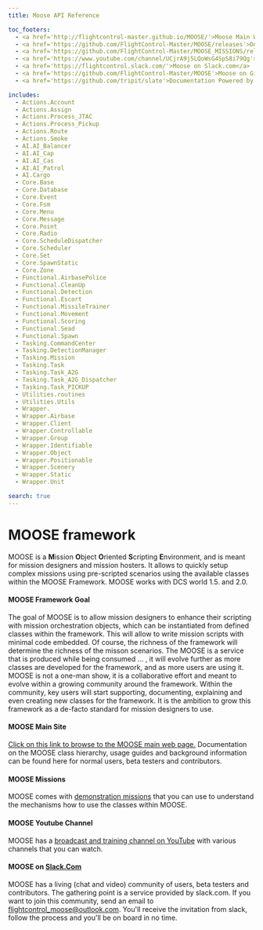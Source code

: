 ```yaml
---
title: Moose API Reference

toc_footers:
  - <a href='http://flightcontrol-master.github.io/MOOSE/'>Moose Main Website</a>
  - <a href='https://github.com/FlightControl-Master/MOOSE/releases'>Download Latest Release</a>
  - <a href='https://github.com/FlightControl-Master/MOOSE_MISSIONS/releases'>Download Test Missions</a>
  - <a href='https://www.youtube.com/channel/UCjrA9j5LQoWsG4SpS8i79Qg'>Moose on Youtube</a>
  - <a href='https://flightcontrol.slack.com/'>Moose on Slack.com</a>
  - <a href='https://github.com/FlightControl-Master/MOOSE'>Moose on GitHub</a>
  - <a href='https://github.com/tripit/slate'>Documentation Powered by Slate</a>

includes:
  - Actions.Account
  - Actions.Assign
  - Actions.Process_JTAC
  - Actions.Process_Pickup
  - Actions.Route
  - Actions.Smoke
  - AI.AI_Balancer
  - AI.AI_Cap
  - AI.AI_Cas
  - AI.AI_Patrol
  - AI.Cargo
  - Core.Base
  - Core.Database
  - Core.Event
  - Core.Fsm
  - Core.Menu
  - Core.Message
  - Core.Point
  - Core.Radio
  - Core.ScheduleDispatcher
  - Core.Scheduler
  - Core.Set
  - Core.SpawnStatic
  - Core.Zone
  - Functional.AirbasePolice
  - Functional.CleanUp
  - Functional.Detection
  - Functional.Escort
  - Functional.MissileTrainer
  - Functional.Movement
  - Functional.Scoring
  - Functional.Sead
  - Functional.Spawn
  - Tasking.CommandCenter
  - Tasking.DetectionManager
  - Tasking.Mission
  - Tasking.Task
  - Tasking.Task_A2G
  - Tasking.Task_A2G_Dispatcher
  - Tasking.Task_PICKUP
  - Utilities.routines
  - Utilities.Utils
  - Wrapper.
  - Wrapper.Airbase
  - Wrapper.Client
  - Wrapper.Controllable
  - Wrapper.Group
  - Wrapper.Identifiable
  - Wrapper.Object
  - Wrapper.Positionable
  - Wrapper.Scenery
  - Wrapper.Static
  - Wrapper.Unit

search: true
---
```


# MOOSE framework


MOOSE is a **M**ission **O**bject **O**riented **S**cripting **E**nvironment, and is meant for mission designers and mission hosters.
It allows to quickly setup complex missions using pre-scripted scenarios using the available classes within the MOOSE Framework.
MOOSE works with DCS world 1.5. and 2.0.

#### MOOSE Framework Goal

The goal of MOOSE is to allow mission designers to enhance their scripting with mission orchestration objects, which can be instantiated from defined classes within the framework. This will allow to write mission scripts with minimal code embedded. Of course, the richness of the framework will determine the richness of the misson scenarios. 
The MOOSE is a service that is produced while being consumed ... , it will evolve further as more classes are developed for the framework, and as more users are using it.
MOOSE is not a one-man show, it is a collaborative effort and meant to evolve within a growing community around the framework.
Within the community, key users will start supporting, documenting, explaining and even creating new classes for the framework.
It is the ambition to grow this framework as a de-facto standard for mission designers to use.

#### MOOSE Main Site

[Click on this link to browse to the MOOSE main web page.](http://flightcontrol-master.github.io/MOOSE)
Documentation on the MOOSE class hierarchy, usage guides and background information can be found here for normal users, beta testers and contributors.

#### MOOSE Missions

MOOSE comes with [demonstration missions](https://github.com/FlightControl-Master/MOOSE_MISSIONS) that you can use to understand the mechanisms how to use the classes within MOOSE.

#### MOOSE Youtube Channel

MOOSE has a [broadcast and training channel on YouTube](https://www.youtube.com/channel/UCjrA9j5LQoWsG4SpS8i79Qg) with various channels that you can watch.

#### MOOSE on [Slack.Com](https://flightcontrol.slack.com)

MOOSE has a living (chat and video) community of users, beta testers and contributors. The gathering point is a service provided by slack.com.
If you want to join this community, send an email to flightcontrol_moose@outlook.com. You'll receive the invitation from slack, follow the process
and you'll be on board in no time.
